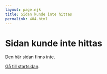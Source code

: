 ```yaml
---
layout: page.njk
title: Sidan kunde inte hittas
permalink: 404.html
---
```


# Sidan kunde inte hittas

Den här sidan finns inte.

[Gå till startsidan](/).
